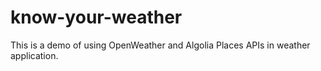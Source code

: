 # know-your-weather
This is a demo of using OpenWeather and Algolia Places APIs in weather application.
